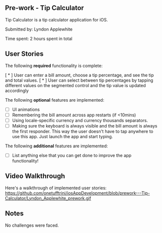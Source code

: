 ## Pre-work - Tip Calculator

Tip Calculator is a tip calculator application for iOS.

Submitted by: Lyndon Applewhite

Time spent: 2 hours spent in total

## User Stories

The following **required** functionality is complete:

[ * ] User can enter a bill amount, choose a tip percentage, and see the tip and total values.
[ * ] User can select between tip percentages by tapping different values on the segmented control and the tip value is updated accordingly

The following **optional** features are implemented:

* [ ] UI animations
* [ ] Remembering the bill amount across app restarts (if <10mins)
* [ ] Using locale-specific currency and currency thousands separators.
* [ ] Making sure the keyboard is always visible and the bill amount is always the first responder. This way the user doesn't have to tap anywhere to use this app. Just launch the app and start typing.

The following **additional** features are implemented:

- [ ] List anything else that you can get done to improve the app functionality!

## Video Walkthrough

Here's a walkthrough of implemented user stories:
https://github.com/onetufftrini/iosAppDevelopment/blob/prework---Tip-Calculator/Lyndon_Applewhite_prework.gif

## Notes

No challenges were faced.
